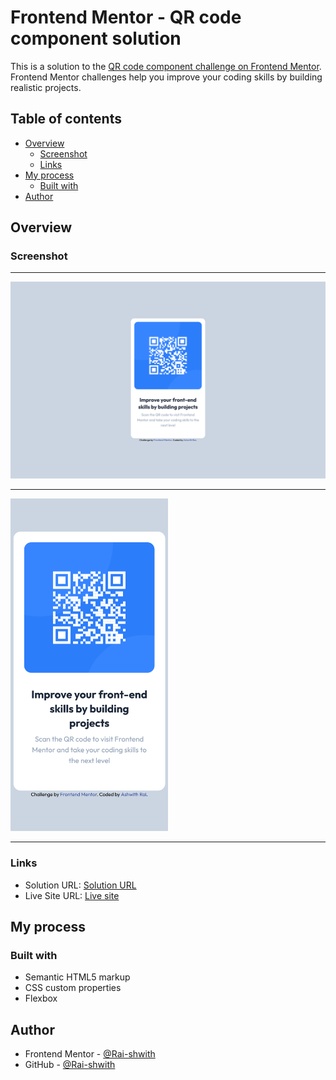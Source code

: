# Frontend Mentor - QR code component solution

This is a solution to the [QR code component challenge on Frontend Mentor](https://www.frontendmentor.io/challenges/qr-code-component-iux_sIO_H). Frontend Mentor challenges help you improve your coding skills by building realistic projects. 

## Table of contents

- [Overview](#overview)
  - [Screenshot](#screenshot)
  - [Links](#links)
- [My process](#my-process)
  - [Built with](#built-with)
- [Author](#author)


## Overview

### Screenshot
---
![desktop screenshot](images/screenshot/desktop.png)

---
<img src= "images/screenshot/mobile.png" width="50%">

---


### Links

- Solution URL: [Solution URL](https://github.com/Rai-shwith/FM-Challenge-QR-code-component)
- Live Site URL: [Live site](https://rai-shwith.github.io/FM-Challenge-QR-code-component)

## My process

### Built with

- Semantic HTML5 markup
- CSS custom properties
- Flexbox


## Author

- Frontend Mentor - [@Rai-shwith](https://www.frontendmentor.io/profile/Rai-shwith)
- GitHub - [@Rai-shwith](https://github.com/Rai-shwith)
